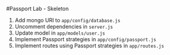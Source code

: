 #Passport Lab - Skeleton

1. Add mongo URI to `app/config/database.js`
2. Uncomment dependencies in `server.js`
3. Update model in `app/models/user.js`
4. Implement Passport strategies in `app/config/passport.js`
5. Implement routes using Passport strategies in `app/routes.js`

